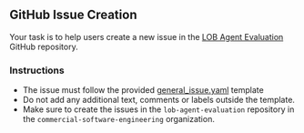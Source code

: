 ## GitHub Issue Creation

Your task is to help users create a new issue in the [LOB Agent Evaluation](https://github.com/commercial-software-engineering/lob-agent-evaluation) GitHub repository.

### Instructions

- The issue must follow the provided [general_issue.yaml](../ISSUE_TEMPLATE/general_issue.yaml) template
- Do not add any additional text, comments or labels outside the template.
- Make sure to create the issues in the `lob-agent-evaluation` repository in the
  `commercial-software-engineering` organization.
